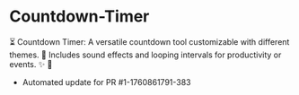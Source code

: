 # Countdown-Timer
⏳ Countdown Timer: A versatile countdown tool customizable with different themes. 🔔 Includes sound effects and looping intervals for productivity or events. ✨ 🎯


- Automated update for PR #1-1760861791-383
